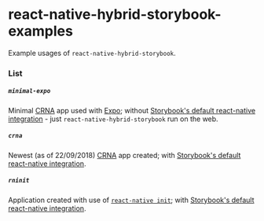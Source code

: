 react-native-hybrid-storybook-examples
===================================

Example usages of `react-native-hybrid-storybook`.

### List

##### `minimal-expo`
Minimal [CRNA](https://github.com/react-community/create-react-native-app) app used with [Expo](http://expo.io/); without [Storybook's default react-native integration](https://github.com/storybooks/storybook/tree/master/app/react-native) - just `react-native-hybrid-storybook` run on the web.

##### `crna`
Newest (as of 22/09/2018) [CRNA](https://github.com/react-community/create-react-native-app) app created; with [Storybook's default react-native integration](https://github.com/storybooks/storybook/tree/master/app/react-native).

##### `rninit`
Application created with use of [`react-native init`](https://facebook.github.io/react-native/docs/getting-started.html#creating-a-new-application); with [Storybook's default react-native integration](https://github.com/storybooks/storybook/tree/master/app/react-native).
